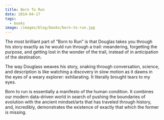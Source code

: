 ```yaml
---
title: Born To Run
date: 2014-04-17
tags:
  - books
image: /images/blog/books/born-to-run.jpg
---
```


The most brilliant part of "Born to Run” is that Douglas takes you
through his story exactly as he would run through a trail: meandering,
forgetting the purpose, and getting lost in the wonder of the trail,
instead of in anticipation of the destination.

The way Douglass weaves his story, snaking through conversation, science,
and description is like watching a discovery in slow motion as it dawns
in the eyes of a weary explorer: exhilarating. It literally brought
tears to my eyes.

Born to run is essentially a manifesto of the human condition.
It combines our modern data-driven world in search of pushing the boundaries
of evolution with the ancient mindset/arts that has traveled through history,
and, incredibly, demonstrates the existence of exactly that which the
former is missing.

